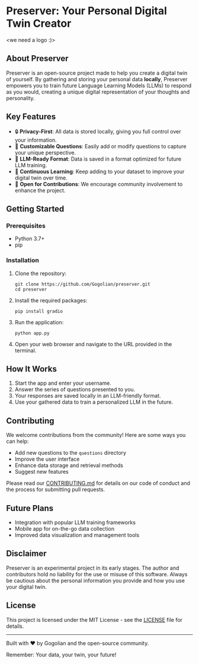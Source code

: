 # Preserver: Your Personal Digital Twin Creator

<we need a logo :)>

## About Preserver

Preserver is an open-source project made to help you create a digital twin of yourself. By gathering and storing your personal data **locally**, Preserver empowers you to train future Language Learning Models (LLMs) to respond as you would, creating a unique digital representation of your thoughts and personality.

## Key Features

- 🔒 **Privacy-First**: All data is stored locally, giving you full control over your information.
- 🧠 **Customizable Questions**: Easily add or modify questions to capture your unique perspective.
- 💾 **LLM-Ready Format**: Data is saved in a format optimized for future LLM training.
- 🔄 **Continuous Learning**: Keep adding to your dataset to improve your digital twin over time.
- 🚀 **Open for Contributions**: We encourage community involvement to enhance the project.

## Getting Started

### Prerequisites

- Python 3.7+
- pip

### Installation

1. Clone the repository:
   ```
   git clone https://github.com/Gogolian/preserver.git
   cd preserver
   ```

2. Install the required packages:
   ```
   pip install gradio
   ```

3. Run the application:
   ```
   python app.py
   ```

4. Open your web browser and navigate to the URL provided in the terminal.

## How It Works

1. Start the app and enter your username.
2. Answer the series of questions presented to you.
3. Your responses are saved locally in an LLM-friendly format.
4. Use your gathered data to train a personalized LLM in the future.

## Contributing

We welcome contributions from the community! Here are some ways you can help:

- Add new questions to the `questions` directory
- Improve the user interface
- Enhance data storage and retrieval methods
- Suggest new features

Please read our [CONTRIBUTING.md](CONTRIBUTING.md) for details on our code of conduct and the process for submitting pull requests.

## Future Plans

- Integration with popular LLM training frameworks
- Mobile app for on-the-go data collection
- Improved data visualization and management tools

## Disclaimer

Preserver is an experimental project in its early stages. The author and contributors hold no liability for the use or misuse of this software. Always be cautious about the personal information you provide and how you use your digital twin.

## License

This project is licensed under the MIT License - see the [LICENSE](LICENSE) file for details.

---

Built with ❤️ by Gogolian and the open-source community.

Remember: Your data, your twin, your future!